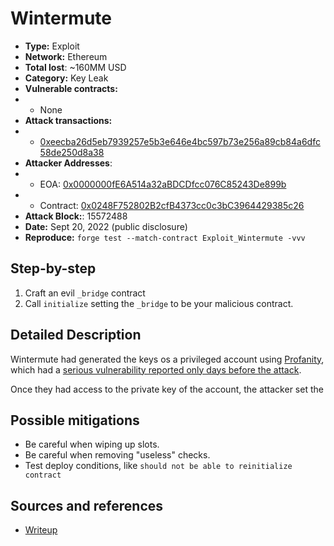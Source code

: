 # Wintermute
- **Type:** Exploit
- **Network:** Ethereum 
- **Total lost**: ~160MM USD
- **Category:** Key Leak
- **Vulnerable contracts:**
- - None
- **Attack transactions:**
- - [0xeecba26d5eb7939257e5b3e646e4bc597b73e256a89cb84a6dfc58de250d8a38](https://etherscan.io/tx/0xeecba26d5eb7939257e5b3e646e4bc597b73e256a89cb84a6dfc58de250d8a38)
- **Attacker Addresses**: 
- - EOA: [0x0000000fE6A514a32aBDCDfcc076C85243De899b](https://etherscan.io/address/0x0000000fE6A514a32aBDCDfcc076C85243De899b)
- - Contract: [0x0248F752802B2cfB4373cc0c3bC3964429385c26](https://etherscan.io/address/0x0248F752802B2cfB4373cc0c3bC3964429385c26)
- **Attack Block:**: 15572488
- **Date:** Sept 20, 2022 (public disclosure)
- **Reproduce:** `forge test --match-contract Exploit_Wintermute -vvv` 

## Step-by-step 
1. Craft an evil `_bridge` contract
2. Call `initialize` setting the `_bridge` to be your malicious contract.

## Detailed Description

Wintermute had generated the keys os a privileged account using [Profanity](https://github.com/johguse/profanity), which had a [serious vulnerability reported only days before the attack](https://blog.1inch.io/a-vulnerability-disclosed-in-profanity-an-ethereum-vanity-address-tool-68ed7455fc8c).

Once they had access to the private key of the account, the attacker set the 

## Possible mitigations
- Be careful when wiping up slots.
- Be careful when removing "useless" checks.
- Test deploy conditions, like `should not be able to reinitialize contract`

## Sources and references
- [Writeup](https://medium.com/@0xriptide/hackers-in-arbitrums-inbox-ca23272641a2)
